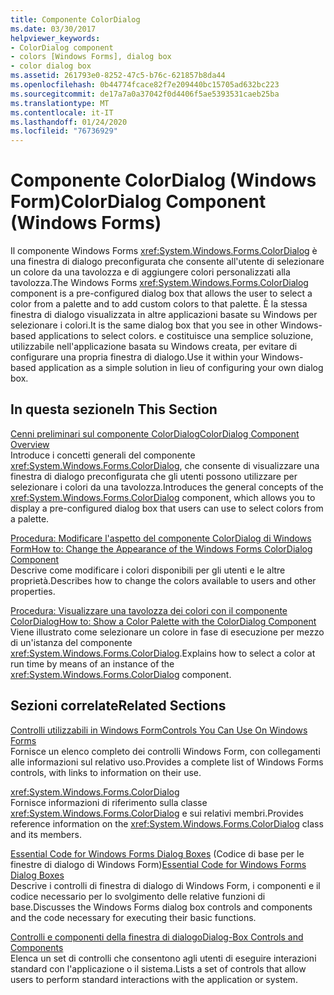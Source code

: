 ```yaml
---
title: Componente ColorDialog
ms.date: 03/30/2017
helpviewer_keywords:
- ColorDialog component
- colors [Windows Forms], dialog box
- color dialog box
ms.assetid: 261793e0-8252-47c5-b76c-621857b8da44
ms.openlocfilehash: 0b44774fcace82f7e209440bc15705ad632bc223
ms.sourcegitcommit: de17a7a0a37042f0d4406f5ae5393531caeb25ba
ms.translationtype: MT
ms.contentlocale: it-IT
ms.lasthandoff: 01/24/2020
ms.locfileid: "76736929"
---
```

# <a name="colordialog-component-windows-forms"></a><span data-ttu-id="e16bd-102">Componente ColorDialog (Windows Form)</span><span class="sxs-lookup"><span data-stu-id="e16bd-102">ColorDialog Component (Windows Forms)</span></span>
<span data-ttu-id="e16bd-103">Il componente Windows Forms <xref:System.Windows.Forms.ColorDialog> è una finestra di dialogo preconfigurata che consente all'utente di selezionare un colore da una tavolozza e di aggiungere colori personalizzati alla tavolozza.</span><span class="sxs-lookup"><span data-stu-id="e16bd-103">The Windows Forms <xref:System.Windows.Forms.ColorDialog> component is a pre-configured dialog box that allows the user to select a color from a palette and to add custom colors to that palette.</span></span> <span data-ttu-id="e16bd-104">È la stessa finestra di dialogo visualizzata in altre applicazioni basate su Windows per selezionare i colori.</span><span class="sxs-lookup"><span data-stu-id="e16bd-104">It is the same dialog box that you see in other Windows-based applications to select colors.</span></span> <span data-ttu-id="e16bd-105">e costituisce una semplice soluzione, utilizzabile nell'applicazione basata su Windows creata, per evitare di configurare una propria finestra di dialogo.</span><span class="sxs-lookup"><span data-stu-id="e16bd-105">Use it within your Windows-based application as a simple solution in lieu of configuring your own dialog box.</span></span>  
  
## <a name="in-this-section"></a><span data-ttu-id="e16bd-106">In questa sezione</span><span class="sxs-lookup"><span data-stu-id="e16bd-106">In This Section</span></span>  
 [<span data-ttu-id="e16bd-107">Cenni preliminari sul componente ColorDialog</span><span class="sxs-lookup"><span data-stu-id="e16bd-107">ColorDialog Component Overview</span></span>](colordialog-component-overview-windows-forms.md)  
 <span data-ttu-id="e16bd-108">Introduce i concetti generali del componente <xref:System.Windows.Forms.ColorDialog>, che consente di visualizzare una finestra di dialogo preconfigurata che gli utenti possono utilizzare per selezionare i colori da una tavolozza.</span><span class="sxs-lookup"><span data-stu-id="e16bd-108">Introduces the general concepts of the <xref:System.Windows.Forms.ColorDialog> component, which allows you to display a pre-configured dialog box that users can use to select colors from a palette.</span></span>  
  
 [<span data-ttu-id="e16bd-109">Procedura: Modificare l'aspetto del componente ColorDialog di Windows Form</span><span class="sxs-lookup"><span data-stu-id="e16bd-109">How to: Change the Appearance of the Windows Forms ColorDialog Component</span></span>](how-to-change-the-appearance-of-the-windows-forms-colordialog-component.md)  
 <span data-ttu-id="e16bd-110">Descrive come modificare i colori disponibili per gli utenti e le altre proprietà.</span><span class="sxs-lookup"><span data-stu-id="e16bd-110">Describes how to change the colors available to users and other properties.</span></span>  
  
 [<span data-ttu-id="e16bd-111">Procedura: Visualizzare una tavolozza dei colori con il componente ColorDialog</span><span class="sxs-lookup"><span data-stu-id="e16bd-111">How to: Show a Color Palette with the ColorDialog Component</span></span>](how-to-show-a-color-palette-with-the-colordialog-component.md)  
 <span data-ttu-id="e16bd-112">Viene illustrato come selezionare un colore in fase di esecuzione per mezzo di un'istanza del componente <xref:System.Windows.Forms.ColorDialog>.</span><span class="sxs-lookup"><span data-stu-id="e16bd-112">Explains how to select a color at run time by means of an instance of the <xref:System.Windows.Forms.ColorDialog> component.</span></span>  
  
## <a name="related-sections"></a><span data-ttu-id="e16bd-113">Sezioni correlate</span><span class="sxs-lookup"><span data-stu-id="e16bd-113">Related Sections</span></span>  
 [<span data-ttu-id="e16bd-114">Controlli utilizzabili in Windows Form</span><span class="sxs-lookup"><span data-stu-id="e16bd-114">Controls You Can Use On Windows Forms</span></span>](controls-to-use-on-windows-forms.md)  
 <span data-ttu-id="e16bd-115">Fornisce un elenco completo dei controlli Windows Form, con collegamenti alle informazioni sul relativo uso.</span><span class="sxs-lookup"><span data-stu-id="e16bd-115">Provides a complete list of Windows Forms controls, with links to information on their use.</span></span>  
  
 <xref:System.Windows.Forms.ColorDialog>  
 <span data-ttu-id="e16bd-116">Fornisce informazioni di riferimento sulla classe <xref:System.Windows.Forms.ColorDialog> e sui relativi membri.</span><span class="sxs-lookup"><span data-stu-id="e16bd-116">Provides reference information on the <xref:System.Windows.Forms.ColorDialog> class and its members.</span></span>  
  
 <span data-ttu-id="e16bd-117">[Essential Code for Windows Forms Dialog Boxes](assetId:///VS|dv_vstechart|~\html\vbtchessentialcodeforwindowsformsdialogboxes.htm) (Codice di base per le finestre di dialogo di Windows Form)</span><span class="sxs-lookup"><span data-stu-id="e16bd-117">[Essential Code for Windows Forms Dialog Boxes](assetId:///VS|dv_vstechart|~\html\vbtchessentialcodeforwindowsformsdialogboxes.htm)</span></span>  
 <span data-ttu-id="e16bd-118">Descrive i controlli di finestra di dialogo di Windows Form, i componenti e il codice necessario per lo svolgimento delle relative funzioni di base.</span><span class="sxs-lookup"><span data-stu-id="e16bd-118">Discusses the Windows Forms dialog box controls and components and the code necessary for executing their basic functions.</span></span>  
  
 [<span data-ttu-id="e16bd-119">Controlli e componenti della finestra di dialogo</span><span class="sxs-lookup"><span data-stu-id="e16bd-119">Dialog-Box Controls and Components</span></span>](dialog-box-controls-and-components-windows-forms.md)  
 <span data-ttu-id="e16bd-120">Elenca un set di controlli che consentono agli utenti di eseguire interazioni standard con l'applicazione o il sistema.</span><span class="sxs-lookup"><span data-stu-id="e16bd-120">Lists a set of controls that allow users to perform standard interactions with the application or system.</span></span>
